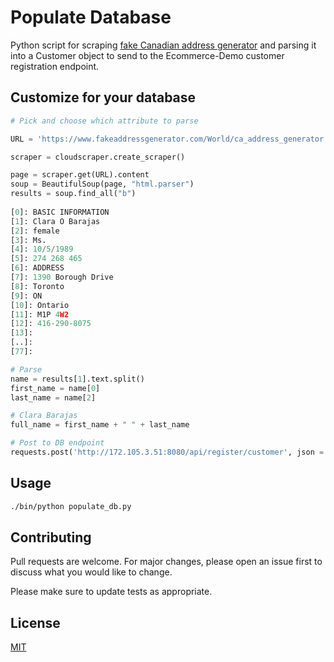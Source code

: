 
# Populate Database

Python script for scraping [fake Canadian address generator](https://www.fakeaddressgenerator.com/World/ca_address_generator) and parsing it into a Customer object to send to the Ecommerce-Demo customer registration endpoint.

## Customize for your database

```python
# Pick and choose which attribute to parse

URL = 'https://www.fakeaddressgenerator.com/World/ca_address_generator'

scraper = cloudscraper.create_scraper()

page = scraper.get(URL).content
soup = BeautifulSoup(page, "html.parser")
results = soup.find_all("b")
  
[0]: BASIC INFORMATION
[1]: Clara O Barajas
[2]: female
[3]: Ms.
[4]: 10/5/1989
[5]: 274 268 465
[6]: ADDRESS
[7]: 1390 Borough Drive
[8]: Toronto
[9]: ON
[10]: Ontario
[11]: M1P 4W2
[12]: 416-290-8075
[13]: 
[..]:
[77]:

# Parse
name = results[1].text.split()
first_name = name[0]
last_name = name[2]

# Clara Barajas
full_name = first_name + " " + last_name

# Post to DB endpoint
requests.post('http://172.105.3.51:8080/api/register/customer', json = customer.scrape())
```

## Usage

```bash
./bin/python populate_db.py
```

## Contributing
Pull requests are welcome. For major changes, please open an issue first to discuss what you would like to change.

Please make sure to update tests as appropriate.

## License
[MIT](https://choosealicense.com/licenses/mit/)
